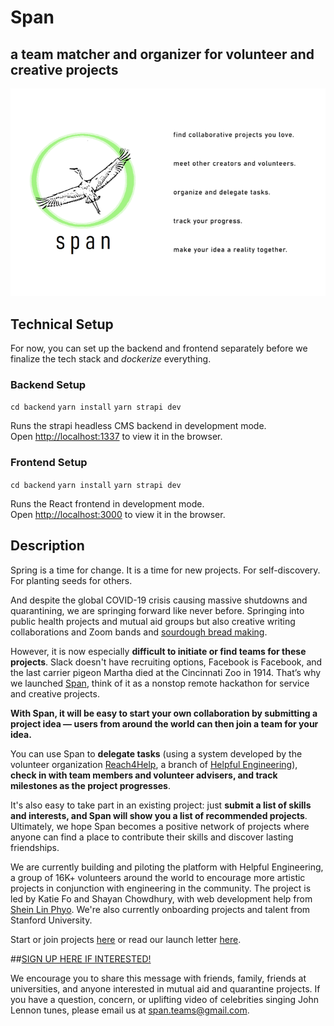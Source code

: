 # Span
## a team matcher and organizer for volunteer and creative projects

![spanner](./images/banner.png)

## Technical Setup
For now, you can set up the backend and frontend separately before we finalize the tech stack and *dockerize* everything.

### Backend Setup
`cd backend` 
`yarn install`
`yarn strapi dev`

Runs the strapi headless CMS backend in development mode.<br />
Open [http://localhost:1337](http://localhost:1337) to view it in the browser.

### Frontend Setup
`cd backend` 
`yarn install`
`yarn strapi dev`

Runs the React frontend  in development mode.<br />
Open [http://localhost:3000](http://localhost:3000) to view it in the browser.


## Description

Spring is a time for change. It is a time for new projects. For self-discovery. For planting seeds for others.

And despite the global COVID-19 crisis causing massive shutdowns and quarantining, we are springing forward like never before. Springing into public health projects and mutual aid groups but also creative writing collaborations and Zoom bands and [sourdough bread making](https://www.stanforddaily.com/2020/04/08/sourdough-nt-you-worry-how-to-bake-the-most-of-shelter-in-place/).

However, it is now especially **difficult to initiate or find teams for these projects**. Slack doesn't have recruiting options, Facebook is Facebook, and the last carrier pigeon Martha died at the Cincinnati Zoo in 1914. That’s why we launched [Span](https://docs.google.com/document/d/1Ubngkv0Yc_x3egMmQEVoorv59wuIXjuftLFkarryuVw/edit?usp=sharing), think of it as a nonstop remote hackathon for service and creative projects.

**With Span, it will be easy to start your own collaboration by submitting a project idea ― users from around the world can then join a team for your idea.** 

You can use Span to **delegate tasks** (using a system developed by the volunteer organization [Reach4Help](http://reach4help.org/), a branch of [Helpful Engineering](https://www.helpfulengineering.org/)), **check in with team members and volunteer advisers, and track milestones as the project progresses**.
 

It's also easy to take part in an existing project: just **submit a list of skills and interests, and Span will show you a list of recommended projects**. Ultimately, we hope Span becomes a positive network of projects where anyone can find a place to contribute their skills and discover lasting friendships. 

We are currently building and piloting the platform with Helpful Engineering, a group of 16K+ volunteers around the world to encourage more artistic projects in conjunction with engineering in the community. The project is led by Katie Fo and Shayan Chowdhury, with web development help from [Shein Lin Phyo](https://github.com/Penguinlay/). We're also currently onboarding projects and talent from Stanford University. 

Start or join projects [here](https://docs.google.com/forms/d/e/1FAIpQLSf_Hu6VqczEkODq3EPuB4eMyibtIDn7CsySrQHOze6uNjVl9Q/viewform) or read our launch letter [here](https://docs.google.com/document/d/1Ubngkv0Yc_x3egMmQEVoorv59wuIXjuftLFkarryuVw/edit?usp=sharing).

##[SIGN UP HERE IF INTERESTED!]()

We encourage you to share this message with friends, family, friends at universities, and anyone interested in mutual aid and quarantine projects. If you have a question, concern, or uplifting video of celebrities singing John Lennon tunes, please email us at span.teams@gmail.com.
